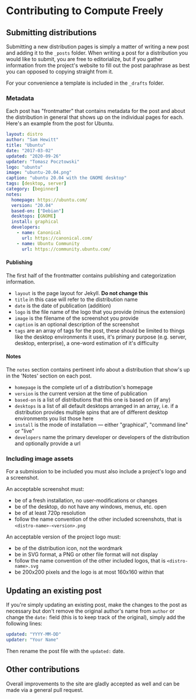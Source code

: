 # Contributing to Compute Freely

## Submitting distributions

Submitting a new distribution pages is simply a matter of writing a new post and adding it to the `_posts` folder. When writing a post for a distribution you would like to submit, you are free to editorialize, but if you gather information from the project's website to fill out the post paraphrase as best you can opposed to copying straight from it.

For your convenience a template is included in the `_drafts` folder.

### Metadata

Each post has "frontmatter" that contains metadata for the post and about the distribution in general that shows up on the individual pages for each. Here's an example from the post for Ubuntu.

```yaml
layout: distro
author: "Sam Hewitt"
title: "Ubuntu"
date: "2017-03-02"
updated: "2020-09-26"
updater: "Tomasz Pocztowski"
logo: "ubuntu"
image: "ubuntu-20.04.png"
caption: "ubuntu 20.04 with the GNOME desktop"
tags: [desktop, server]
category: [beginner]
notes:
  homepage: https://ubuntu.com/
  version: "20.04"
  based-on: ["Debian"]
  desktops: [GNOME]
  install: graphical
  developers:
    - name: Canonical
      url: https://canonical.com/
    - name: Ubuntu Community
      url: https://community.ubuntu.com/
```

#### Publishing

The first half of the frontmatter contains publishing and categorization information.

- `layout` is the page layout for Jekyll. **Do not change this**
- `title` in this case will refer to the distribution name
- `date` is the date of publication (addition)
- `logo` is the file name of the logo that you provide (minus the extension)
- `image` is the filename of the screenshot you provide
- `caption` is an optional description of the screenshot
- `tags` are an array of tags for the post, these should be limited to things like the desktop environments it uses, it's primary purpose (e.g. server, desktop, enterprise), a one-word estimation of it's difficulty

#### Notes

The `notes` section contains pertinent info about a distribution that show's up in the 'Notes' section on each post.

- `homepage` is the complete url of a distribution's homepage
- `version` is the current version at the time of publication
- `based-on` is a list of distributions that this one is based on (if any)
- `desktops` is a list of all default desktops arranged in an array, i.e. if a distribution provides multiple spins that are of different desktop environments you list those here
- `install` is the mode of installation — either "graphical", "command line" or "live"
- `developers` name the primary developer or developers of the distribution and optionally provide a url

### Including image assets

For a submission to be included you must also include a project's logo and a screenshot.

An acceptable screenshot must:

- be of a fresh installation, no user-modifications or changes
- be of the desktop, do not have any windows, menus, etc. open
- be of at least 720p resolution
- follow the name convention of the other included screenshots, that is `<distro-name>-<version>.png`

An acceptable version of the project logo must:

- be of the distribution icon, not the wordmark
- be in SVG format, a PNG or other file format will not display
- follow the name convention of the other included logos, that is `<distro-name>.svg`
- be 200x200 pixels and the logo is at most 160x160 within that

## Updating an existing post

If you're simply updating an existing post, make the changes to the post as necessary but don't remove the original author's name from `author` or change the `date:` field (this is to keep track of the original), simply add the following lines:

```yaml
updated: "YYYY-MM-DD"
updater: "Your Name"
```

Then rename the post file with the `updated:` date.

## Other contributions

Overall improvements to the site are gladly accepted as well and can be made via a general pull request.
